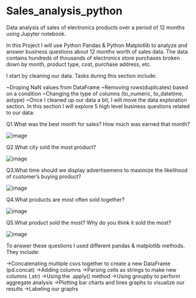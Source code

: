 # Sales_analysis_python
Data analysis of sales of electronics products over a period of 12 months using Jupyter notebook.

In this Project I will use Python Pandas & Python Matplotlib to analyze and answer business questions about 12 months worth of sales data. The data contains hundreds of thousands of electronics store purchases broken down by month, product type, cost, purchase address, etc.

I start by cleaning our data. Tasks during this section include:

~Droping NaN values from DataFrame
~Removing rows(duplicates) based on a condition
~Changing the type of columns (to_numeric, to_datetime, astype)
~Once I cleaned up our data a bit, I will move the data exploration section. In this section I will explore 5 high level business questions related to our data:

Q1.What was the best month for sales? How much was earned that month?

![image](https://user-images.githubusercontent.com/123319398/224082676-4e09fd6a-61c8-4049-8cec-f9f8b6431751.png)

Q2.What city sold the most product?

![image](https://user-images.githubusercontent.com/123319398/224082844-368c132a-88a7-4ff1-b598-8d256444ece7.png)


Q3.What time should we display advertisemens to maximize the likelihood of customer’s buying product?

![image](https://user-images.githubusercontent.com/123319398/224084628-56da6007-339f-4dea-bb03-3db40f70e582.png)


Q4.What products are most often sold together?

![image](https://user-images.githubusercontent.com/123319398/224085914-906abbac-06b1-42ad-a38c-2452b81e7ccb.png)


Q5.What product sold the most? Why do you think it sold the most?

![image](https://user-images.githubusercontent.com/123319398/224086060-b00ea162-8150-42b7-a6d1-126130f4673c.png)


To answer these questions I used different pandas & matplotlib methods. They include:

->Concatenating multiple csvs together to create a new DataFrame (pd.concat)
->Adding columns
->Parsing cells as strings to make new columns (.str)
->Using the .apply() method
->Using groupby to perform aggregate analysis
->Plotting bar charts and lines graphs to visualize our results
->Labeling our graphs
